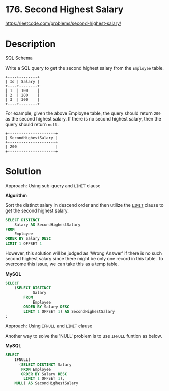 # 176. Second Highest Salary

https://leetcode.com/problems/second-highest-salary/

# Description

SQL Schema

Write a SQL query to get the second highest salary from the `Employee` table.

```
+----+--------+
| Id | Salary |
+----+--------+
| 1  | 100    |
| 2  | 200    |
| 3  | 300    |
+----+--------+
```

For example, given the above Employee table, the query should return `200` as the second highest salary. If there is no second highest salary, then the query should return `null`.

```
+---------------------+
| SecondHighestSalary |
+---------------------+
| 200                 |
+---------------------+
```



# Solution

Approach: Using sub-query and `LIMIT` clause

**Algorithm**

Sort the distinct salary in descend order and then utilize the [`LIMIT`](https://dev.mysql.com/doc/refman/5.7/en/select.html) clause to get the second highest salary.

```sql
SELECT DISTINCT
    Salary AS SecondHighestSalary
FROM
    Employee
ORDER BY Salary DESC
LIMIT 1 OFFSET 1
```

However, this solution will be judged as 'Wrong Answer' if there is no such second highest salary since there might be only one record in this table. To overcome this issue, we can take this as a temp table.

**MySQL**

```sql
SELECT
    (SELECT DISTINCT
            Salary
        FROM
            Employee
        ORDER BY Salary DESC
        LIMIT 1 OFFSET 1) AS SecondHighestSalary
;
```

Approach: Using `IFNULL` and `LIMIT` clause

Another way to solve the 'NULL' problem is to use `IFNULL` funtion as below.

**MySQL**

```sql
SELECT
    IFNULL(
      (SELECT DISTINCT Salary
       FROM Employee
       ORDER BY Salary DESC
        LIMIT 1 OFFSET 1),
    NULL) AS SecondHighestSalary
```